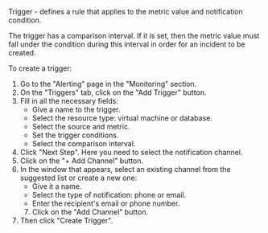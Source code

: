 Trigger - defines a rule that applies to the metric value and notification condition.

The trigger has a comparison interval. If it is set, then the metric value must fall under the condition during this interval in order for an incident to be created.

To create a trigger:

1. Go to the "Alerting" page in the "Monitoring" section.
2. On the "Triggers" tab, click on the "Add Trigger" button.
3. Fill in all the necessary fields:
   - Give a name to the trigger.
   - Select the resource type: virtual machine or database.
   - Select the source and metric.
   - Set the trigger conditions.
   - Select the comparison interval.
4. Click "Next Step". Here you need to select the notification channel.
5. Click on the "+ Add Channel" button.
6. In the window that appears, select an existing channel from the suggested list or create a new one:
   - Give it a name.
   - Select the type of notification: phone or email.
   - Enter the recipient's email or phone number.
   7. Click on the "Add Channel" button.
7. Then click "Create Trigger".
